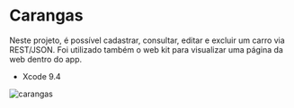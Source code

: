 # Carangas
Neste projeto, é possível cadastrar, consultar, editar e excluir um carro via REST/JSON. Foi utilizado também o web kit para visualizar uma página da web dentro do app.
- Xcode 9.4

![carangas](https://user-images.githubusercontent.com/29108604/57388945-a3919580-718f-11e9-9897-e1e284cf2aa1.gif)

